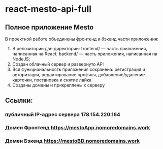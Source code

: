 # react-mesto-api-full

## Полное приложение Mesto
В проектной работе объединены фронтенд и бэкенд части приложения: 
1) В репозитории две директории:
frontend/ — часть приложения, написанная на React;
backend/ — часть приложения, написанная на NodeJS;
2) Создан облачный сервер и развернуто API
3) Вся функциональность приложения сохранена: регистрация и авторизация, редактирование профиля, добавление/удаление карточки, постановка и снятие лайка
4) Созданы домены и прикреплены  к серверу

## Ссылки: 

### публичный IP-адрес сервера 178.154.220.164

### Домен Фронтенд https://mestoApp.nomoredomains.work

### Домен Бэкенд https://mestoBD.nomoredomains.work
